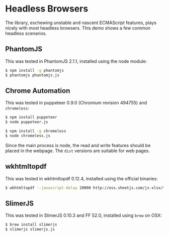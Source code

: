 # Headless Browsers

The library, eschewing unstable and nascent ECMAScript features, plays nicely
with most headless browsers.  This demo shows a few common headless scenarios.

## PhantomJS

This was tested in PhantomJS 2.1.1, installed using the node module:

```bash
$ npm install -g phantomjs
$ phantomjs phantomjs.js
```

## Chrome Automation

This was tested in puppeteer 0.9.0 (Chromium revision 494755) and `chromeless`:

```bash
$ npm install puppeteer
$ node puppeteer.js

$ npm install -g chromeless
$ node chromeless.js
```

Since the main process is node, the read and write features should be placed in
the webpage.  The `dist` versions are suitable for web pages.


## wkhtmltopdf

This was tested in wkhtmltopdf 0.12.4, installed using the official binaries:

```bash
$ wkhtmltopdf --javascript-delay 20000 http://oss.sheetjs.com/js-xlsx/tests/ test.pdf
```

## SlimerJS

This was tested in SlimerJS 0.10.3 and FF 52.0, installed using `brew` on OSX:

```bash
$ brew install slimerjs
$ slimerjs slimerjs.js
```



